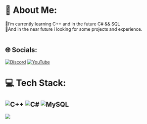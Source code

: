 # 💫 About Me:
🔭I’m currently learning C++ and in the future C# && SQL<br>👯And in the near future i looking for some projects and experience.<br> <br>


## 🌐 Socials:
[![Discord](https://img.shields.io/badge/Discord-%237289DA.svg?logo=discord&logoColor=white)](https://discord.gg/BoyJayy#6398) [![YouTube](https://img.shields.io/badge/YouTube-%23FF0000.svg?logo=YouTube&logoColor=white)](https://youtube.com/@@boyjay5799) 

# 💻 Tech Stack:
![C++](https://img.shields.io/badge/c++-%2300599C.svg?style=flat&logo=c%2B%2B&logoColor=white) ![C#](https://img.shields.io/badge/c%23-%23239120.svg?style=flat&logo=c-sharp&logoColor=white) ![MySQL](https://img.shields.io/badge/mysql-%2300f.svg?style=flat&logo=mysql&logoColor=white)
---
[![](https://visitcount.itsvg.in/api?id=BoyJayy&icon=2&color=1)](https://visitcount.itsvg.in)

